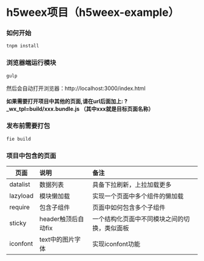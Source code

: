 # h5weex项目（h5weex-example）

### 如何开始

```bash
tnpm install
```


### 浏览器端运行模块

```bash
gulp
```

然后会自动打开浏览器：http://localhost:3000/index.html

**如果需要打开项目中其他的页面,请在url后面加上: ?_wx_tpl=build/xxx.bundle.js （其中xxx就是目标页面名称）**

### 发布前需要打包

```bash
fie build
```

### 项目中包含的页面

| 页面        | 说明           | 备注  |
| ---------- | :------------- | :------------- |
| datalist   | 数据列表        | 具备下拉刷新，上拉加载更多          |
| lazyload   | 模块懒加载       | 实现一个页面中多个组件的懒加载      |
| require    | 包含子组件       | 页面中如何包含多个子组件           |
| sticky     | header触顶后自动fix | 一个结构化页面中不同模块之间的切换，类似面板 |
| iconfont   | text中的图片字体 | 实现iconfont功能      |
